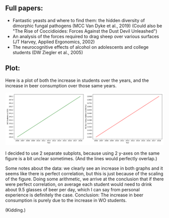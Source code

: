 ## Full papers:

- Fantastic yeasts and where to find them: the hidden diversity of dimorphic fungal pathogens (MCC Van Dyke et al., 2019)
(Could also be "The Rise of Coccidioides: Forces Against the Dust Devil Unleashed")
- An analysis of the forces required to drag sheep over various surfaces (JT Harvey, Applied Ergonomics, 2002)
- The neurocognitive effects of alcohol on adolescents and college students (DW Ziegler et al., 2005)

## Plot:

Here is a plot of both the increase in students over the years, and the increase in beer consumption over those same years.

![Alcohol](alcoholplot.svg)

I decided to use 2 separate subplots, because using 2 y-axes on the same figure is a bit unclear sometimes. (And the lines would perfectly overlap.)

Some notes about the data: we clearly see an increase in both graphs and it seems like there is perfect correlation, but this is just because of the scaling of the figure.
Doing some arithmetic, we arrive at the conclusion that if there were perfect correlation, on average each student would need to drink about 9.5 glasses of beer per day, which I can say from personal experience is definitely the case. Conclusion: The increase in beer consumption is purely due to the increase in WO students.


(Kidding.)